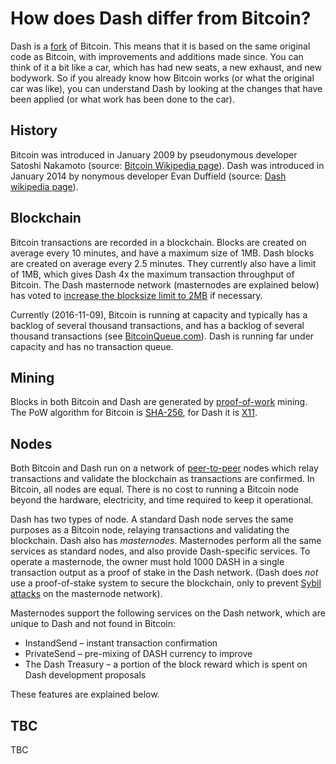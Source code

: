 # How does Dash differ from Bitcoin?

Dash is a [fork][fork-wikipedia] of Bitcoin. This means that it is based on the same original code as Bitcoin, with improvements and additions made since. You can think of it a bit like a car, which has had new seats, a new exhaust, and new bodywork. So if you already know how Bitcoin works (or what the original car was like), you can understand Dash by looking at the changes that have been applied (or what work has been done to the car).

[fork-wikipedia]: https://en.wikipedia.org/wiki/Fork_(software_development)

## History

Bitcoin was introduced in January 2009 by pseudonymous developer Satoshi Nakamoto (source: [Bitcoin Wikipedia page][bitcoin-wikipedia]). Dash was introduced in January 2014 by nonymous developer Evan Duffield (source: [Dash wikipedia page][dash-wikipedia]).

[bitcoin-wikipedia]: https://en.wikipedia.org/wiki/Bitcoin
[dash-wikipedia]: https://en.wikipedia.org/wiki/Dash_(cryptocurrency)

## Blockchain

Bitcoin transactions are recorded in a blockchain. Blocks are created on average every 10 minutes, and have a maximum size of 1MB. Dash blocks are created on average every 2.5 minutes. They currently also have a limit of 1MB, which gives Dash 4x the maximum transaction throughput of Bitcoin. The Dash masternode network (masternodes are explained below) has voted to [increase the blocksize limit to 2MB][dash-2mb-proposal] if necessary.

Currently (2016-11-09), Bitcoin is running at capacity and typically has a backlog of several thousand transactions, and has a backlog of several thousand transactions (see [BitcoinQueue.com][bitcoinqueue]). Dash is running far under capacity and has no transaction queue.

[dash-2mb-proposal]: https://www.dashcentral.org/p/2mb-blocksize
[bitcoinqueue]: http://www.bitcoinqueue.com

## Mining

Blocks in both Bitcoin and Dash are generated by [proof-of-work][pow] mining. The PoW algorithm for Bitcoin is [SHA-256][sha-256], for Dash it is [X11][x11].

[pow]: https://en.wikipedia.org/wiki/Proof-of-work_system
[sha-256]: https://en.wikipedia.org/wiki/SHA-2
[x11]: https://en.wikipedia.org/wiki/Dash_(cryptocurrency)#X11

## Nodes

Both Bitcoin and Dash run on a network of [peer-to-peer][p2p] nodes which relay transactions and validate the blockchain as transactions are confirmed. In Bitcoin, all nodes are equal. There is no cost to running a Bitcoin node beyond the hardware, electricity, and time required to keep it operational.

Dash has two types of node. A standard Dash node serves the same purposes as a Bitcoin node, relaying transactions and validating the blockchain. Dash also has *masternodes*. Masternodes perform all the same services as standard nodes, and also provide Dash-specific services. To operate a masternode, the owner must hold 1000 DASH in a single transaction output as a proof of stake in the Dash network. (Dash does *not* use a proof-of-stake system to secure the blockchain, only to prevent [Sybil attacks][sybil-attack] on the masternode network).

Masternodes support the following services on the Dash network, which are unique to Dash and not found in Bitcoin:

* InstandSend – instant transaction confirmation
* PrivateSend – pre-mixing of DASH currency to improve
* The Dash Treasury – a portion of the block reward which is spent on Dash development proposals

These features are explained below.

## TBC

TBC

[p2p]: https://en.wikipedia.org/wiki/Peer-to-peer
[sybil-attack]: https://en.wikipedia.org/wiki/Sybil_attack